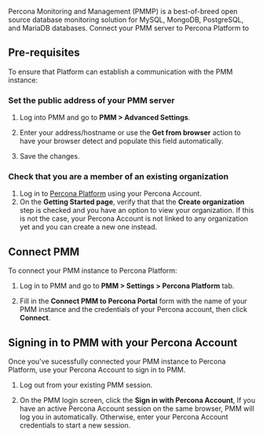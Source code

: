 Percona Monitoring and Management (PMMP) is a best-of-breed open source database monitoring solution for MySQL, MongoDB, PostgreSQL, and MariaDB databases.
Connect your PMM server to Percona Platform to 

## Pre-requisites
To ensure that Platform can establish a communication with the PMM instance: 

### Set the public address of your PMM server 

1. Log into PMM and go to **PMM > Advanced Settings**.

2. Enter your address/hostname or use the **Get from browser** action to have your browser detect and populate this field automatically.

3. Save the changes.

### Check that you are a member of an existing organization
1. Log in to [Percona Platform](https://portal.percona.com) using your Percona Account.
2. On the **Getting Started page**, verify that that the **Create organization** step is checked and you have an option to view your organization. If this is not the case, your Percona Account is not linked to any organization yet and you can create a new one instead.


## Connect PMM
To connect your PMM instance to Percona Platform:

1. Log in to PMM and go to **PMM > Settings > Percona Platform** tab.

2. Fill in the **Connect PMM to Percona Portal** form with the name of your PMM instance and the credentials of your Percona account, then click **Connect**.

## Signing in to PMM with your Percona Account
Once you've sucessfully connected your PMM instance to Percona Platform, use your Percona Account to sign in to PMM.

1. Log out from your existing PMM session.

2.  On the PMM login screen, click the **Sign in with Percona Account**, If you have an active Percona Account session on the same browser, PMM will log you in automatically. Otherwise, enter your Percona Account credentials to start a new session.

